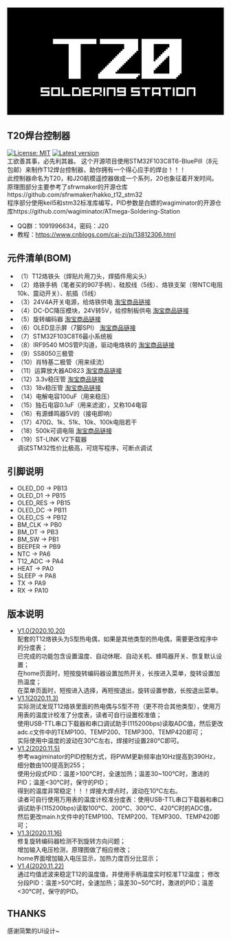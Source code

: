 ![T20](./doc/logo.png)<br>
## T20焊台控制器
[![License: MIT](https://img.shields.io/badge/License-MIT-blue.svg)](https://www.gnu.org/licenses/mit)
[![Latest version](https://img.shields.io/github/v/release/Cai-Zi/STM32_T12_Controller)](https://github.com/Cai-Zi/STM32_T12_Controller/releases)
<br>工欲善其事，必先利其器。
这个开源项目使用STM32F103C8T6-BluePill（8元包邮）来制作T12焊台控制器，助你拥有一个得心应手的焊台！！！<br>
此控制器命名为T20，和J20航模遥控器做成一个系列，20也象征着开发时间。<br>
原理图部分主要参考了sfrwmaker的开源仓库https://github.com/sfrwmaker/hakko_t12_stm32<br>
程序部分使用keil5和stm32标准库编写，PID参数是白嫖的wagiminator的开源仓库https://github.com/wagiminator/ATmega-Soldering-Station<br>
- QQ群：1091996634，密码：J20
- 教程：https://www.cnblogs.com/cai-zi/p/13812306.html
## 元件清单(BOM)
- （1）T12烙铁头（焊贴片用刀头，焊插件用尖头）
- （2）烙铁手柄（笔者买的907手柄）、硅胶线（5线）、烙铁支架（带NTC电阻10k、震动开关）、航插（5线）
- （3）24V4A开关电源，给烙铁供电 [淘宝商品链接](https://item.taobao.com/item.htm?spm=a1z10.3-c-s.w4002-21223910208.33.17fc6a4bl5eVUy&id=560319416660)
- （4）DC-DC降压模块，24V转5V，给控制板供电 [淘宝商品链接](https://item.taobao.com/item.htm?spm=a1z10.3-c-s.w4002-21223910208.19.34f96a4bHIEpSp&id=536347025767)
- （5）旋转编码器 [淘宝商品链接](https://item.taobao.com/item.htm?spm=a1z10.3-c-s.w4002-21223910208.9.7d2b6a4bBVyIM1&id=532637569029)
- （6）OLED显示屏（7脚SPI） [淘宝商品链接](https://item.taobao.com/item.htm?spm=a1z10.3-c-s.w4002-21223910208.22.6b146a4bQeIpQy&id=562145367495)
- （7）STM32F103C8T6最小系统板
- （8）IRF9540 MOS管P沟道，驱动电烙铁的 [淘宝商品链接](https://item.taobao.com/item.htm?spm=a1z10.3-c-s.w4002-21223910208.9.901e6a4b9iiE0a&id=522575402372)
- （9）SS8050三极管
- （10）肖特基二极管（用来续流）
- （11）运算放大器AD823 [淘宝商品链接](https://item.taobao.com/item.htm?spm=a230r.1.14.25.4f732124EhhC0R&id=620910335960&ns=1&abbucket=18#detail)
- （12）3.3v稳压管 [淘宝商品链接](https://item.taobao.com/item.htm?spm=a1z10.3-c-s.w4002-21223910208.35.be596a4bDZ94Ne&id=580234927158)
- （13）18v稳压管 [淘宝商品链接](https://item.taobao.com/item.htm?spm=a1z10.3-c-s.w4002-21223910208.18.52186a4brkOWGF&id=580243199645)
- （14）电解电容100uF（用来稳压）
- （15）独石电容0.1uF（用来滤波），又称104电容 
- （16）有源蜂鸣器5V的（接电即响） 
- （17）470Ω、1k、51k、10k、100k电阻若干
- （18）500k可调电阻 [淘宝商品链接](https://item.taobao.com/item.htm?spm=a1z10.3-c-s.w4002-21223910208.12.7cc76a4bofuOr0&id=522572774132)
- （19）ST-LINK V2下载器<br>
调试STM32性价比极高，可烧写程序，可断点调试
## 引脚说明
- OLED_D0  -> PB13
- OLED_D1	 -> PB15
- OLED_RES -> PB15
- OLED_DC -> PB11
- OLED_CS -> PB12
- BM_CLK -> PB0
- BM_DT  -> PB3
- BM_SW  -> PB1
- BEEPER -> PB9
- NTC 	  -> PA6
- T12_ADC -> PA4
- HEAT 	  -> PA0
- SLEEP 	-> PA8
- TX -> PA9
- RX -> PA10
## 版本说明
- [V1.0(2020.10.20)](https://github.com/Cai-Zi/STM32_T12_Controller/releases/tag/v1.0)<br>
配套的T12烙铁头为S型热电偶，如果是其他类型的热电偶，需要更改程序中的分度表；<br>
已完成的功能包含设置温度、自动休眠、自动关机、蜂鸣器开关、恢复默认设置；<br>
在home页面时，短按旋转编码器设置加热开关，长按进入菜单，旋转设置加热温度；<br>
在菜单页面时，短按进入选择，再短按退出，旋转设置参数，长按退出菜单。<br>
- [V1.1(2020.11.3)](https://github.com/Cai-Zi/STM32_T12_Controller/releases/tag/v1.1)<br>
实际测试发现T12烙铁里面的热电偶与S型不符（更不符合其他类型），使用万用表的温度计校准了分度表，读者可自行设置校准值；<br>
使用USB-TTL串口下载器和串口调试助手(115200bps)读取ADC值，然后更改adc.c文件中的TEMP100、TEMP200、TEMP300、TEMP420即可；<br>
实际使用中温度的波动在30℃左右，焊接时设置280℃即可。<br>
- [V1.2(2020.11.5)](https://github.com/Cai-Zi/STM32_T12_Controller/releases/tag/v1.2)<br>
参考wagiminator的PID控制方式，将PWM更新频率由10Hz提高到390Hz，细分数由100提高到255；<br>
使用分段式PID：温差>100℃时，全速加热；温差30~100℃时，激进的PID；温差<30℃时，保守的PID；<br>
得到的温度非常稳定！！！焊接大焊点时，波动在10℃左右。<br>
读者可自行使用万用表的温度计校准分度表：使用USB-TTL串口下载器和串口调试助手(115200bps)读取100℃、200℃、300℃、420℃时的ADC值，<br>
然后更改main.h文件中的TEMP100、TEMP200、TEMP300、TEMP420即可；<br>
- [V1.3(2020.11.16)](https://github.com/Cai-Zi/STM32_T12_Controller/releases/tag/v1.3)<br>
修复旋转编码器检测不到旋转方向问题；<br>
增加输入电压检测，原理图做了相应修改；<br>
home界面增加输入电压显示，加热力度百分比显示；<br>
- [V1.4(2020.11.22)](https://github.com/Cai-Zi/STM32_T12_Controller/releases/tag/v1.4)<br>
通过均值滤波来稳定T12的温度值，并使用手柄温度实时校准T12温度；
修改分段PID：温差>50℃时，全速加热；温差30~50℃时，激进的PID；温差<30℃时，保守的PID。
## THANKS
感谢简繁的UI设计~
